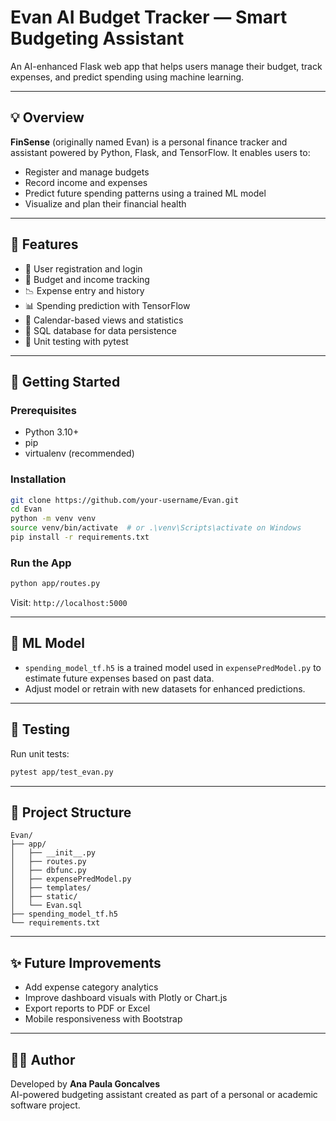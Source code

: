 
# Evan AI Budget Tracker  — Smart Budgeting Assistant

An AI-enhanced Flask web app that helps users manage their budget, track expenses, and predict spending using machine learning.

---

## 💡 Overview

**FinSense** (originally named Evan) is a personal finance tracker and assistant powered by Python, Flask, and TensorFlow. It enables users to:

- Register and manage budgets
- Record income and expenses
- Predict future spending patterns using a trained ML model
- Visualize and plan their financial health

---

## 🧰 Features

- 🔐 User registration and login
- 💼 Budget and income tracking
- 📉 Expense entry and history
- 📊 Spending prediction with TensorFlow
- 📆 Calendar-based views and statistics
- 📂 SQL database for data persistence
- 🧪 Unit testing with pytest

---

## 🚀 Getting Started

### Prerequisites

- Python 3.10+
- pip
- virtualenv (recommended)

### Installation

```bash
git clone https://github.com/your-username/Evan.git
cd Evan
python -m venv venv
source venv/bin/activate  # or .\venv\Scripts\activate on Windows
pip install -r requirements.txt
```

### Run the App

```bash
python app/routes.py
```

Visit: `http://localhost:5000`

---

## 🧠 ML Model

- `spending_model_tf.h5` is a trained model used in `expensePredModel.py` to estimate future expenses based on past data.
- Adjust model or retrain with new datasets for enhanced predictions.

---

## 🧪 Testing

Run unit tests:

```bash
pytest app/test_evan.py
```

---

## 📁 Project Structure

```
Evan/
├── app/
│   ├── __init__.py
│   ├── routes.py
│   ├── dbfunc.py
│   ├── expensePredModel.py
│   ├── templates/
│   ├── static/
│   └── Evan.sql
├── spending_model_tf.h5
└── requirements.txt
```

---

## ✨ Future Improvements

- Add expense category analytics
- Improve dashboard visuals with Plotly or Chart.js
- Export reports to PDF or Excel
- Mobile responsiveness with Bootstrap

---

## 👩‍💻 Author

Developed by **Ana Paula Goncalves**  
AI-powered budgeting assistant created as part of a personal or academic software project.
